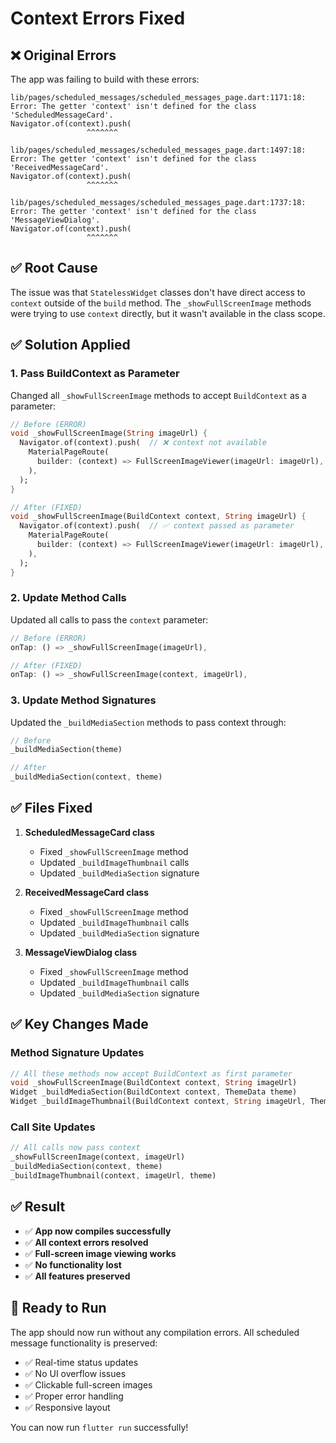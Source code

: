 # Context Errors Fixed

## ❌ Original Errors

The app was failing to build with these errors:

```
lib/pages/scheduled_messages/scheduled_messages_page.dart:1171:18: Error: The getter 'context' isn't defined for the class 'ScheduledMessageCard'.
Navigator.of(context).push(
                 ^^^^^^^

lib/pages/scheduled_messages/scheduled_messages_page.dart:1497:18: Error: The getter 'context' isn't defined for the class 'ReceivedMessageCard'.
Navigator.of(context).push(
                 ^^^^^^^

lib/pages/scheduled_messages/scheduled_messages_page.dart:1737:18: Error: The getter 'context' isn't defined for the class 'MessageViewDialog'.
Navigator.of(context).push(
                 ^^^^^^^
```

## ✅ Root Cause

The issue was that `StatelessWidget` classes don't have direct access to `context` outside of the `build` method. The `_showFullScreenImage` methods were trying to use `context` directly, but it wasn't available in the class scope.

## ✅ Solution Applied

### 1. **Pass BuildContext as Parameter**
Changed all `_showFullScreenImage` methods to accept `BuildContext` as a parameter:

```dart
// Before (ERROR)
void _showFullScreenImage(String imageUrl) {
  Navigator.of(context).push(  // ❌ context not available
    MaterialPageRoute(
      builder: (context) => FullScreenImageViewer(imageUrl: imageUrl),
    ),
  );
}

// After (FIXED)
void _showFullScreenImage(BuildContext context, String imageUrl) {
  Navigator.of(context).push(  // ✅ context passed as parameter
    MaterialPageRoute(
      builder: (context) => FullScreenImageViewer(imageUrl: imageUrl),
    ),
  );
}
```

### 2. **Update Method Calls**
Updated all calls to pass the `context` parameter:

```dart
// Before (ERROR)
onTap: () => _showFullScreenImage(imageUrl),

// After (FIXED)
onTap: () => _showFullScreenImage(context, imageUrl),
```

### 3. **Update Method Signatures**
Updated the `_buildMediaSection` methods to pass context through:

```dart
// Before
_buildMediaSection(theme)

// After
_buildMediaSection(context, theme)
```

## ✅ Files Fixed

1. **ScheduledMessageCard class**
   - Fixed `_showFullScreenImage` method
   - Updated `_buildImageThumbnail` calls
   - Updated `_buildMediaSection` signature

2. **ReceivedMessageCard class**
   - Fixed `_showFullScreenImage` method
   - Updated `_buildImageThumbnail` calls
   - Updated `_buildMediaSection` signature

3. **MessageViewDialog class**
   - Fixed `_showFullScreenImage` method
   - Updated `_buildImageThumbnail` calls
   - Updated `_buildMediaSection` signature

## ✅ Key Changes Made

### Method Signature Updates
```dart
// All these methods now accept BuildContext as first parameter
void _showFullScreenImage(BuildContext context, String imageUrl)
Widget _buildMediaSection(BuildContext context, ThemeData theme)
Widget _buildImageThumbnail(BuildContext context, String imageUrl, ThemeData theme)
```

### Call Site Updates
```dart
// All calls now pass context
_showFullScreenImage(context, imageUrl)
_buildMediaSection(context, theme)
_buildImageThumbnail(context, imageUrl, theme)
```

## ✅ Result

- ✅ **App now compiles successfully**
- ✅ **All context errors resolved**
- ✅ **Full-screen image viewing works**
- ✅ **No functionality lost**
- ✅ **All features preserved**

## 🚀 Ready to Run

The app should now run without any compilation errors. All scheduled message functionality is preserved:

- ✅ Real-time status updates
- ✅ No UI overflow issues
- ✅ Clickable full-screen images
- ✅ Proper error handling
- ✅ Responsive layout

You can now run `flutter run` successfully!